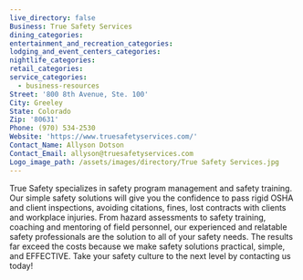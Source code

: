 ```yaml
---
live_directory: false
Business: True Safety Services
dining_categories:
entertainment_and_recreation_categories:
lodging_and_event_centers_categories:
nightlife_categories:
retail_categories:
service_categories:
  - business-resources
Street: '800 8th Avenue, Ste. 100'
City: Greeley
State: Colorado
Zip: '80631'
Phone: (970) 534-2530
Website: 'https://www.truesafetyservices.com/'
Contact_Name: Allyson Dotson
Contact_Email: allyson@truesafetyservices.com
Logo_image_path: /assets/images/directory/True Safety Services.jpg
---
```


True Safety specializes in safety program management and safety training. Our simple safety solutions will give you the confidence to pass rigid OSHA and client inspections, avoiding citations, fines, lost contracts with clients and workplace injuries. From hazard assessments to safety training, coaching and mentoring of field personnel, our experienced and relatable safety professionals are the solution to all of your safety needs. The results far exceed the costs because we make safety solutions practical, simple, and EFFECTIVE. Take your safety culture to the next level by contacting us today!
